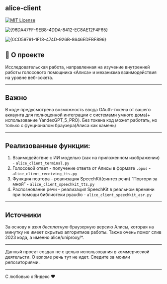 ## alice-client

[![MIT License](https://camo.githubusercontent.com/0fa26894f0c44367acd14b9e5fc9e92ccd29fd826e1cc5937ad695860ad1f6c8/68747470733a2f2f696d672e736869656c64732e696f2f6e706d2f646d2f79616e6465782d616c6963652d636c69656e742e737667)](https://img.shields.io/npm/dm/yandex-alice-client.svg)

![{96DA47FF-9EB8-4DDA-8412-EC8AE12F4F65}](https://github.com/user-attachments/assets/4ea52b89-a207-43b4-ac31-bccef3594bcb)

![{0CD59791-1F18-474D-926B-8646EDFBF896}](https://github.com/user-attachments/assets/53a5f23c-d109-4ef2-b2a9-2b44db16ac55)


## 🚀 О проекте
Исследовательская работа, направленная на изучение внутренней работы голосового помощника «Алиса» и механизма взаимодействия на уровне веб-сокета. 

---

## Важно
В коде предусмотрена возможность ввода OAuth-токена
от вашего аккаунта для полноценной интеграции с системами умного дома(+ использование YandexGPT_5_PRO). Без токена код может работать, но только с фунционалом браузера(Алиса как камень)

---

## Реализованные функции:
1.  Взаимодействие с ИИ моделью (как на приложенном изображении) - `alice_client_terminal.py`
2.  Голосовой ответ - получение ответа от Алисы в формате `.opus` - `alice_client_receiving_tts.py`
3.  Функция повтора - реализация SpeechKit(синтез речи) “Повтори за мной” - `alice_client_speechkit_tts.py`
4.  Распознование речи - реализация SpeechKit в реальном времени при помощи библиотеки pyaudio - `alice_client_speechkit_asr.py`
---

## Источники
За основу я взял *бесплатную* браузерную версию Алисы, которая на минутку не имеет скрытых алгоритмов работы. Также очень помог слив 2023 кода, а именно alice/uniproxy/*.

---

Данный проект создан не с целью использования в коммерческой деятельсти. О взломе речь тут не идет. Следите за моими репозиториями.

---

С любовью к Яндекс ❤️
